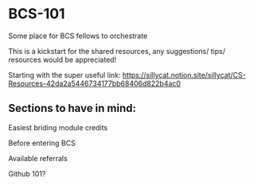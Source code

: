 # BCS-101
Some place for BCS fellows to orchestrate

This is a kickstart for the shared resources, any suggestions/ tips/ resources would be appreciated!

Starting with the super useful link:
https://sillycat.notion.site/sillycat/CS-Resources-42da2a5446734177bb68406d822b4ac0

## Sections to have in mind:
Easiest briding module credits 

Before entering BCS

Available referrals

Github 101?
